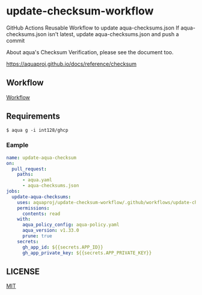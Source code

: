 # update-checksum-workflow

GitHub Actions Reusable Workflow to update aqua-checksums.json
If aqua-checksums.json isn't latest, update aqua-checksums.json and push a commit

About aqua's Checksum Verification, please see the document too.

https://aquaproj.github.io/docs/reference/checksum

## Workflow

[Workflow](.github/workflows/update-checksum.yaml)

## Requirements

```console
$ aqua g -i int128/ghcp
```

### Eample

```yaml
name: update-aqua-checksum
on:
  pull_request:
    paths:
      - aqua.yaml
      - aqua-checksums.json
jobs:
  update-aqua-checksums:
    uses: aquaproj/update-checksum-workflow/.github/workflows/update-checksum.yaml@0ff0064b95b335a8ed93a36664e491d514c75df0 # v0.1.2
    permissions:
      contents: read
    with:
      aqua_policy_config: aqua-policy.yaml
      aqua_version: v1.33.0
      prune: true
    secrets:
      gh_app_id: ${{secrets.APP_ID}}
      gh_app_private_key: ${{secrets.APP_PRIVATE_KEY}}
```

## LICENSE

[MIT](LICENSE)
